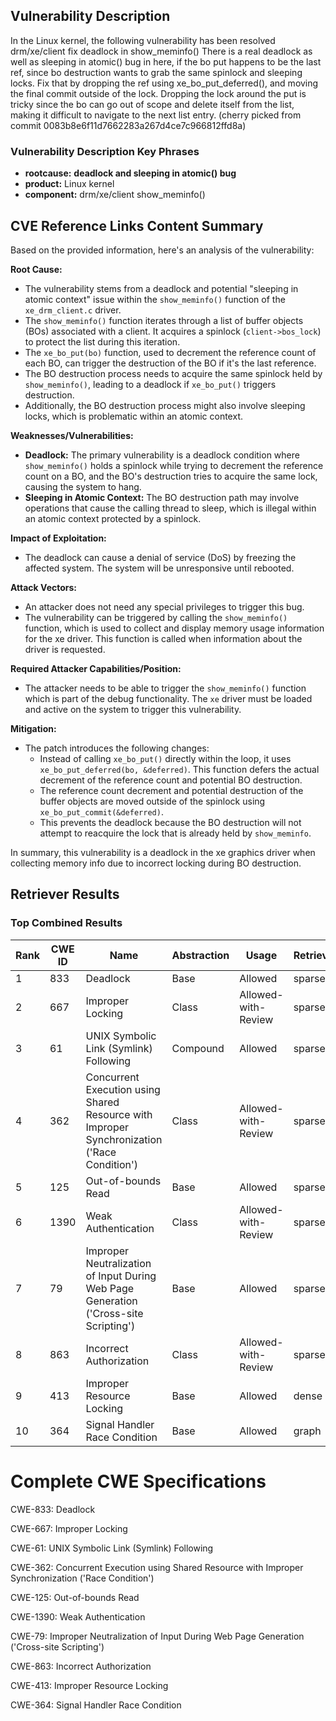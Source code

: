 ## Vulnerability Description
In the Linux kernel, the following vulnerability has been resolved drm/xe/client fix deadlock in show_meminfo() There is a real deadlock as well as sleeping in atomic() bug in here, if the bo put happens to be the last ref, since bo destruction wants to grab the same spinlock and sleeping locks. Fix that by dropping the ref using xe_bo_put_deferred(), and moving the final commit outside of the lock. Dropping the lock around the put is tricky since the bo can go out of scope and delete itself from the list, making it difficult to navigate to the next list entry. (cherry picked from commit 0083b8e6f11d7662283a267d4ce7c966812ffd8a)

### Vulnerability Description Key Phrases
- **rootcause:** **deadlock and sleeping in atomic() bug**
- **product:** Linux kernel
- **component:** drm/xe/client show_meminfo()

## CVE Reference Links Content Summary
Based on the provided information, here's an analysis of the vulnerability:

**Root Cause:**
- The vulnerability stems from a deadlock and potential "sleeping in atomic context" issue within the `show_meminfo()` function of the `xe_drm_client.c` driver.
- The `show_meminfo()` function iterates through a list of buffer objects (BOs) associated with a client. It acquires a spinlock (`client->bos_lock`) to protect the list during this iteration.
- The `xe_bo_put(bo)` function, used to decrement the reference count of each BO, can trigger the destruction of the BO if it's the last reference.
- The BO destruction process needs to acquire the same spinlock held by `show_meminfo()`, leading to a deadlock if `xe_bo_put()` triggers destruction.
- Additionally, the BO destruction process might also involve sleeping locks, which is problematic within an atomic context.

**Weaknesses/Vulnerabilities:**
- **Deadlock:** The primary vulnerability is a deadlock condition where `show_meminfo()` holds a spinlock while trying to decrement the reference count on a BO, and the BO's destruction tries to acquire the same lock, causing the system to hang.
- **Sleeping in Atomic Context:** The BO destruction path may involve operations that cause the calling thread to sleep, which is illegal within an atomic context protected by a spinlock.

**Impact of Exploitation:**
- The deadlock can cause a denial of service (DoS) by freezing the affected system. The system will be unresponsive until rebooted.

**Attack Vectors:**
- An attacker does not need any special privileges to trigger this bug.
- The vulnerability can be triggered by calling the `show_meminfo()` function, which is used to collect and display memory usage information for the xe driver. This function is called when information about the driver is requested.

**Required Attacker Capabilities/Position:**
- The attacker needs to be able to trigger the `show_meminfo()` function which is part of the debug functionality. The `xe` driver must be loaded and active on the system to trigger this vulnerability.

**Mitigation:**
- The patch introduces the following changes:
  - Instead of calling `xe_bo_put()` directly within the loop, it uses `xe_bo_put_deferred(bo, &deferred)`. This function defers the actual decrement of the reference count and potential BO destruction.
  - The reference count decrement and potential destruction of the buffer objects are moved outside of the spinlock using `xe_bo_put_commit(&deferred)`.
  - This prevents the deadlock because the BO destruction will not attempt to reacquire the lock that is already held by `show_meminfo`.

In summary, this vulnerability is a deadlock in the xe graphics driver when collecting memory info due to incorrect locking during BO destruction.

## Retriever Results

### Top Combined Results

| Rank | CWE ID | Name | Abstraction | Usage  | Retrievers | Individual Scores |
|------|--------|------|-------------|-------|------------|-------------------|
| 1 | 833 | Deadlock | Base | Allowed | sparse | 0.595 |
| 2 | 667 | Improper Locking | Class | Allowed-with-Review | sparse | 0.579 |
| 3 | 61 | UNIX Symbolic Link (Symlink) Following | Compound | Allowed | sparse | 0.546 |
| 4 | 362 | Concurrent Execution using Shared Resource with Improper Synchronization ('Race Condition') | Class | Allowed-with-Review | sparse | 0.531 |
| 5 | 125 | Out-of-bounds Read | Base | Allowed | sparse | 0.525 |
| 6 | 1390 | Weak Authentication | Class | Allowed-with-Review | sparse | 0.523 |
| 7 | 79 | Improper Neutralization of Input During Web Page Generation ('Cross-site Scripting') | Base | Allowed | sparse | 0.517 |
| 8 | 863 | Incorrect Authorization | Class | Allowed-with-Review | sparse | 0.512 |
| 9 | 413 | Improper Resource Locking | Base | Allowed | dense | 0.516 |
| 10 | 364 | Signal Handler Race Condition | Base | Allowed | graph | 0.002 |



# Complete CWE Specifications

CWE-833: Deadlock

CWE-667: Improper Locking

CWE-61: UNIX Symbolic Link (Symlink) Following

CWE-362: Concurrent Execution using Shared Resource with Improper Synchronization ('Race Condition')

CWE-125: Out-of-bounds Read

CWE-1390: Weak Authentication

CWE-79: Improper Neutralization of Input During Web Page Generation ('Cross-site Scripting')

CWE-863: Incorrect Authorization

CWE-413: Improper Resource Locking

CWE-364: Signal Handler Race Condition